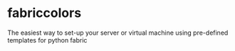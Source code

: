 fabriccolors
============

The easiest way to set-up your server or virtual machine using pre-defined templates for python fabric